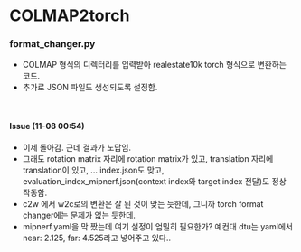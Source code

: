 # COLMAP2torch

### format_changer.py
- COLMAP 형식의 디렉터리를 입력받아 realestate10k torch 형식으로 변환하는 코드.
- 추가로 JSON 파일도 생성되도록 설정함.

<br>

#### Issue (11-08 00:54)
- 이제 돌아감. 근데 결과가 노답임.
- 그래도 rotation matrix 자리에 rotation matrix가 있고, translation 자리에 translation이 있고, ... index.json도 맞고, evaluation_index_mipnerf.json(context index와 target index 전달)도 정상 작동함.
- c2w 에서 w2c로의 변환은 잘 된 것이 맞는 듯한데, 그니까 torch format changer에는 문제가 없는 듯한데.
- mipnerf.yaml을 막 짰는데 여기 설정이 엄밀히 필요한가? 예컨대 dtu는 yaml에서 near: 2.125, far: 4.525라고 넣어주고 있다..
  
